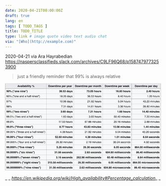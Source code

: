 ```yaml
---
date: 2020-04-21T00:00:00Z
draft: true
lang: en
tags: [ TODO_TAGS ]
title: TODO_TITLE
type: link # image quote video text audio chat
via: "[Who](http://example.com)"
---
```



2020-04-21 via Ara Hayrabedian
https://naspersclassifieds.slack.com/archives/C9LF96Q68/p1587479773253900

> just a friendly reminder that 99% is always relative

![2020-04-21 via Ara Hayrabedian](2020-04-21%20via%20Ara%20Hayrabedian.png)

_
_
_https://en.wikipedia.org/wiki/High_availability#Percentage_calculation__
_
